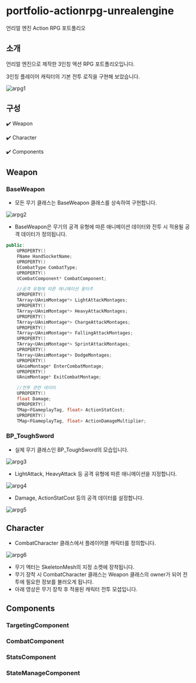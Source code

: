 # portfolio-actionrpg-unrealengine
언리얼 엔진 Action RPG 포트폴리오


## 소개
언리얼 엔진으로 제작한 3인칭 액션 RPG 포트폴리오입니다.


3인칭 플레이어 캐릭터의 기본 전투 로직을 구현해 보았습니다.


![arpg1](https://user-images.githubusercontent.com/96270683/229277573-60205ff8-0400-4b84-bd82-76ed9fd2e4a8.PNG)


## 구성
:heavy_check_mark: Weapon


:heavy_check_mark: Character


:heavy_check_mark: Components


## Weapon


### BaseWeapon
- 모든 무기 클래스는 BaseWeapon 클래스를 상속하여 구현합니다.


![arpg2](https://user-images.githubusercontent.com/96270683/229282134-d7296db9-df8c-488e-be62-71448fbb9a6c.PNG)
- BaseWeapon은 무기의 공격 유형에 따른 애니메이션 데이터와 전투 시 적용될 공격 데이터가 정의됩니다.
``` c++
public:
	UPROPERTY()
	FName HandSocketName;
	UPROPERTY()
	ECombatType CombatType;
	UPROPERTY()
	UCombatComponent* CombatComponent;

	//공격 유형에 따른 애니메이션 몽타주
	UPROPERTY()
	TArray<UAnimMontage*> LightAttackMontages;
	UPROPERTY()
	TArray<UAnimMontage*> HeavyAttackMontages;
	UPROPERTY()
	TArray<UAnimMontage*> ChargeAttackMontages;
	UPROPERTY()
	TArray<UAnimMontage*> FallingAttackMontages;
	UPROPERTY()
	TArray<UAnimMontage*> SprintAttackMontages;
	UPROPERTY()
	TArray<UAnimMontage*> DodgeMontages;
	UPROPERTY()
	UAnimMontage* EnterCombatMontage;
	UPROPERTY()
	UAnimMontage* ExitCombatMontage;

	//전투 관련 데이터
	UPROPERTY()
	float Damage;
	UPROPERTY()
	TMap<FGameplayTag, float> ActionStatCost;
	UPROPERTY()
	TMap<FGameplayTag, float> ActionDamageMultiplier;
```


### BP_ToughSword
- 실제 무기 클래스인 BP_ToughSword의 모습입니다.


![arpg3](https://user-images.githubusercontent.com/96270683/229283520-82812ffa-82f7-475b-a2fc-6da94f31b70d.PNG)
- LightAttack, HeavyAttack 등 공격 유형에 따른 애니메이션을 지정합니다.


![arpg4](https://user-images.githubusercontent.com/96270683/229283564-6cfd2535-ee5a-4e45-801f-43823f85aae4.PNG)
- Damage, ActionStatCost 등의 공격 데이터를 설정합니다.


![arpg5](https://user-images.githubusercontent.com/96270683/229283590-fae7b03a-241f-4813-9f4e-0b8dacaf30d5.PNG)

## Character
- CombatCharacter 클래스에서 플레이어블 캐릭터를 정의합니다.


![arpg6](https://user-images.githubusercontent.com/96270683/229285673-18cd72fc-40f0-4fd0-bb80-af2790987e77.PNG)
- 무기 액터는 SkeletonMesh의 지정 소켓에 장착됩니다.
- 무기 장착 시 CombatCharacter 클래스는 Weapon 클래스의 owner가 되어 전투에 필요한 정보를 불러오게 됩니다.
- 아래 영상은 무기 장착 후 적용된 캐릭터 전투 모셥입니다.



## Components


### TargetingComponent


### CombatComponent


### StatsComponent


### StateManageComponent

